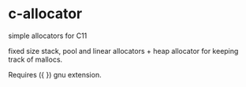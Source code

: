 # c-allocator
simple allocators for C11


fixed size stack, pool and linear allocators + heap allocator for keeping track of 
mallocs.

Requires ({ }) gnu extension.

